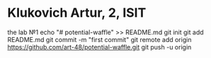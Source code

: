 # Klukovich Artur, 2, ISIT
the lab №1
echo "# potential-waffle" >> README.md
git init
git add README.md
git commit -m "first commit"
git remote add origin https://github.com/art-48/potential-waffle.git
git push -u origin 
